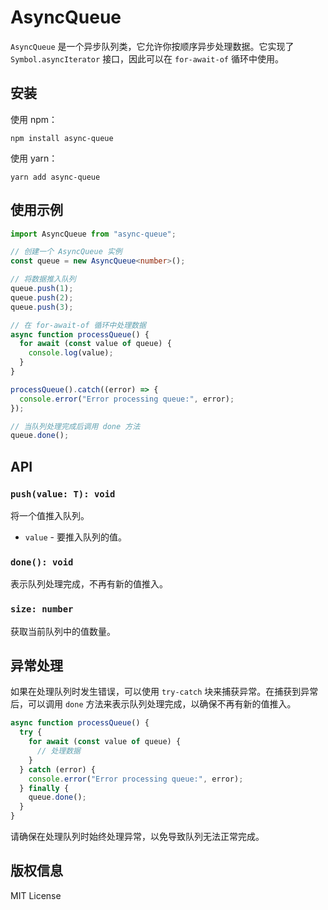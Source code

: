 # AsyncQueue

`AsyncQueue` 是一个异步队列类，它允许你按顺序异步处理数据。它实现了 `Symbol.asyncIterator` 接口，因此可以在 `for-await-of` 循环中使用。

## 安装

使用 npm：

```
npm install async-queue
```

使用 yarn：

```
yarn add async-queue
```

## 使用示例

```typescript
import AsyncQueue from "async-queue";

// 创建一个 AsyncQueue 实例
const queue = new AsyncQueue<number>();

// 将数据推入队列
queue.push(1);
queue.push(2);
queue.push(3);

// 在 for-await-of 循环中处理数据
async function processQueue() {
  for await (const value of queue) {
    console.log(value);
  }
}

processQueue().catch((error) => {
  console.error("Error processing queue:", error);
});

// 当队列处理完成后调用 done 方法
queue.done();
```

## API

### `push(value: T): void`

将一个值推入队列。

- `value` - 要推入队列的值。

### `done(): void`

表示队列处理完成，不再有新的值推入。

### `size: number`

获取当前队列中的值数量。

## 异常处理

如果在处理队列时发生错误，可以使用 `try-catch` 块来捕获异常。在捕获到异常后，可以调用 `done` 方法来表示队列处理完成，以确保不再有新的值推入。

```typescript
async function processQueue() {
  try {
    for await (const value of queue) {
      // 处理数据
    }
  } catch (error) {
    console.error("Error processing queue:", error);
  } finally {
    queue.done();
  }
}
```

请确保在处理队列时始终处理异常，以免导致队列无法正常完成。

## 版权信息

MIT License
